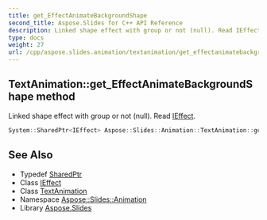 ```yaml
---
title: get_EffectAnimateBackgroundShape
second_title: Aspose.Slides for C++ API Reference
description: Linked shape effect with group or not (null). Read IEffect.
type: docs
weight: 27
url: /cpp/aspose.slides.animation/textanimation/get_effectanimatebackgroundshape/
---
```

## TextAnimation::get_EffectAnimateBackgroundShape method


Linked shape effect with group or not (null). Read [IEffect](../../ieffect/).

```cpp
System::SharedPtr<IEffect> Aspose::Slides::Animation::TextAnimation::get_EffectAnimateBackgroundShape() override
```

## See Also

* Typedef [SharedPtr](../../../system/sharedptr/)
* Class [IEffect](../../ieffect/)
* Class [TextAnimation](../)
* Namespace [Aspose::Slides::Animation](../../)
* Library [Aspose.Slides](../../../)

